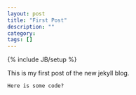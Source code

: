 ```yaml
---
layout: post
title: "First Post"
description: ""
category: 
tags: []
---
```

{% include JB/setup %}

This is my first post of the new jekyll blog.

    Here is some code?